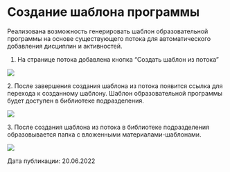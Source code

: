 # Создание шаблона программы

Реализована возможность генерировать шаблон образовательной программы на основе существующего потока для автоматического добавления дисциплин и активностей.

1. На странице потока добавлена кнопка “Создать шаблон из потока”

![](https://lh4.googleusercontent.com/yHrej4stO03EcNG2fQKKE1MBPI6mx3rgi7Xbj6IEF7RZTXyAuZuCZP-1N8_m1gD1UD9S0ViYSd4sL-LDBeKLvNJ4MQ0Um3r1h5LQHvv_nwjBh4KwAPrYrFH5C1G7winpMOhJQdb9odLH0PIbYA)

&#x20;   2\. После завершения создания шаблона из потока появится ссылка для перехода к созданному шаблону. Шаблон образовательной программы будет доступен в библиотеке подразделения.

![](https://lh4.googleusercontent.com/hm-97ZyUqixXh7dRUhb8PHSGLmIDBlnJUXxow2aDt8qVjir-w1U9B1JV2o3XjNfEiDLLHHL0WdR3EMx7XzJkOETKXNc8rIG5PtCm27c-uhQJ6XObQSxCeVlD1GgCzCjwNu8ZArQ2al-s1nM0Dw)

&#x20;   3\. После создания шаблона из потока в библиотеке подразделения образовывается папка с вложенными материалами-шаблонами.

![](https://lh5.googleusercontent.com/i7lR2kO5lV7qlwCFCSyK86f_8dbiY0rP6LP_xi4nA_n9AJ0IAkPJknROFVvDYkJUdsBn0MtGzZ1Z3iSB55ks0bR2zyyf-8y9bt04PwTKDnwVUK4KKS9DqB_tRSA21m9T7a7PRoO4NaEKQW8IpQ)

Дата публикации: 20.06.2022
